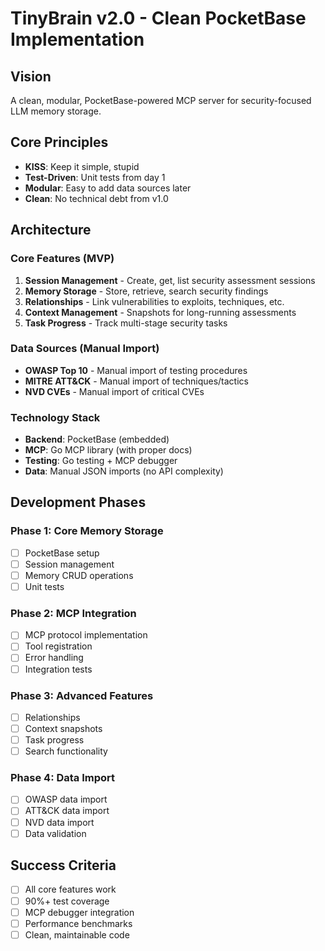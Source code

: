 # TinyBrain v2.0 - Clean PocketBase Implementation

## Vision
A clean, modular, PocketBase-powered MCP server for security-focused LLM memory storage.

## Core Principles
- **KISS**: Keep it simple, stupid
- **Test-Driven**: Unit tests from day 1
- **Modular**: Easy to add data sources later
- **Clean**: No technical debt from v1.0

## Architecture

### Core Features (MVP)
1. **Session Management** - Create, get, list security assessment sessions
2. **Memory Storage** - Store, retrieve, search security findings
3. **Relationships** - Link vulnerabilities to exploits, techniques, etc.
4. **Context Management** - Snapshots for long-running assessments
5. **Task Progress** - Track multi-stage security tasks

### Data Sources (Manual Import)
- **OWASP Top 10** - Manual import of testing procedures
- **MITRE ATT&CK** - Manual import of techniques/tactics
- **NVD CVEs** - Manual import of critical CVEs

### Technology Stack
- **Backend**: PocketBase (embedded)
- **MCP**: Go MCP library (with proper docs)
- **Testing**: Go testing + MCP debugger
- **Data**: Manual JSON imports (no API complexity)

## Development Phases

### Phase 1: Core Memory Storage
- [ ] PocketBase setup
- [ ] Session management
- [ ] Memory CRUD operations
- [ ] Unit tests

### Phase 2: MCP Integration
- [ ] MCP protocol implementation
- [ ] Tool registration
- [ ] Error handling
- [ ] Integration tests

### Phase 3: Advanced Features
- [ ] Relationships
- [ ] Context snapshots
- [ ] Task progress
- [ ] Search functionality

### Phase 4: Data Import
- [ ] OWASP data import
- [ ] ATT&CK data import
- [ ] NVD data import
- [ ] Data validation

## Success Criteria
- [ ] All core features work
- [ ] 90%+ test coverage
- [ ] MCP debugger integration
- [ ] Performance benchmarks
- [ ] Clean, maintainable code
